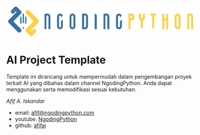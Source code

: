 ![alt text](https://github.com/afifai/weekend-project-DLFNLPSeries/blob/main/image/logo.png?raw=true)

# AI Project Template

Template ini dirancang untuk mempermudah dalam pengembangan proyek terkait AI yang dibahas dalam channel NgodingPython. Anda dapat menggunakan serta memodifikasi sesuai kebutuhan.

_Afif A. Iskandar_

- email: <afif@ngodingpython.com>
- youtube: [NgodingPython](https://youtube.com/NgodingPython)
- github: [afifai](http://github.com/afifai)
